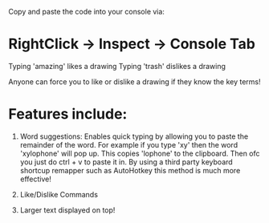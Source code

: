 Copy and paste the code into your console via:
# RightClick -> Inspect -> Console Tab

Typing 'amazing' likes a drawing
Typing 'trash' dislikes a drawing

Anyone can force you to like or dislike a drawing if they know the key terms!

# Features include:
1) Word suggestions: Enables quick typing by allowing you to paste the remainder of the word. For example if you type 'xy' then the word 'xylophone' will pop up. This copies 'lophone' to the clipboard. Then ofc you just do ctrl + v to paste it in. By using a third party keyboard shortcup remapper such as AutoHotkey this method is much more effective!

2) Like/Dislike Commands

3) Larger text displayed on top!
